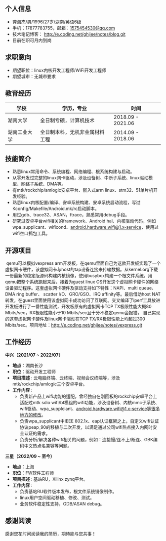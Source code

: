 ## 个人信息

- 龚海杰/男/1996/27岁/湖南/英语6级
- 手机：17877783755，邮箱：1575454530@qq.com
- 技术笔记博客：   http://e.coding.net/ghjiee/notes/blog.git
- 目前在职可月内到岗

## 求职意向

- 期望职位：linux内核开发工程师/WiFi开发工程师
- 期望城市：无城市要求

## 教育经历

| 学校         | 学历，专业                     | 时间              |
| ------------ | ------------------------------ | ----------------- |
| 湖南大学     | 全日制专硕，计算机技术         | 2018.09 - 2021.06 |
| 湖南工业大学 | 全日制本科，无机非金属材料工程 | 2014.09 - 2018.06 |


## 技能简介

* 熟悉linux常用命令、系统编程、网络编程、根系统构建与启动。
* 从零开发过完整的linux网卡驱动，涉及设备树、中断子系统、linux驱动模型、网络子系统、DMA等。
* 有mtk/rockchip/amlogic安卓平台、嵌入式arm linux、stm32、51单片机开发经验。
* 熟悉linux内核配置/编译、安卓系统构建、安卓系统启动流程，写过Kconfig/Makefile/Android.mk/rc启动脚本。
* 用过gdb、trace32、ASAN，ftrace，熟悉常用debug手段。
* 研究过安卓平台wifi相关的framework、Android hal、内核驱动代码，例如wpa_supplicant、wificond、android.hardware.wifi@1.x-service，使用过wifi空口抓包工具。



## 开源项目

​        qemu可以模拟vexpress arm开发板，在qemu里面自己为这款开发板实现了一个虚拟网卡硬件，该虚拟网卡与host的tap设备连接来传输数据。从kernel.org下载一份最新的稳定版源码构建内核镜像，使用busybox构建一个根文件系统，用qemu把整个系统跑起来后，接着为guest linux OS开发这个虚拟网卡硬件的网络设备驱动程序。这套虚拟网卡硬件及驱动支持如下特性：NAPI、multi queue、DMA ring buffer、 scatter I/O、GRO/GSO、IRQ affinity等。最后借助host NAT转发，在guest里面使用该虚拟网卡成功访问了互联网。交叉编译了iperf工具放进开发板进行了一番性能测试，开发板原有的虚拟网卡TCP TX极限性能大概80 Mbits/sec，RX极限性能小于10 Mbits/sec且十分不稳定qemu会报错，  自己实现的这套虚拟网卡硬件及linux网卡驱动在TCP TX/RX极限性能上均超过300  Mbits/sec。项目地址：http://e.coding.net/ghjiee/notes/vexpress.git

<div STYLE="page-break-after: always;"></div>


## 工作经历

**中兴（2021/07 ~ 2022/07）**

- **地点**：湖南长沙
- **职位**：驱动开发工程师
- **项目描述** : 云电脑终端、云终端、视频会议终端等，涉及mtk/rockchip/amlogic三个安卓平台。
- **工作内容** : 
  * 负责新产品上wifi功能的适配。曾经独自在刚回板的rockchip安卓平台上适配过mtk sdio wifi/bt模组的wifi功能，涉及设备树、内核mmc子系统、wifi驱动、wpa_supplciant、android.hardware.wifi@1.x-service等很多地方的修改。
  * 负责wpa_supplicant中IEEE 802.1x、eap认证框架之上，自定义wifi认证协议peap_90的移植与二次开发，以满足通过公司wifi热点接入内网时安全认证的需求。
  * 负责分析/解决各种wifi相关的问题，例如：连接慢/连不上/断连、GBK编码中文热点名兼容等问题。

**三星（2022/09 ~ 至今）**

- **地点**：上海
- **职位**：FW软件工程师
- **项目描述** : 基站RU，Xilinx zynq平台。
- **工作内容** : 
  * 负责基站RU软件版本发布，根文件系统镜像制作。
  * linux用户空间驱动移植、修改、测试。
  * 业务软件稳定性支持，GDB/ASAN debug。


## 感谢阅读

感谢您花时间阅读我的简历，期待能与您共事！

<div style="page-break-after: always;"></div>